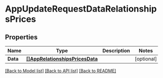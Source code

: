 # AppUpdateRequestDataRelationshipsPrices

## Properties

Name | Type | Description | Notes
------------ | ------------- | ------------- | -------------
**Data** | [**[]AppRelationshipsPricesData**](App_relationships_prices_data.md) |  | [optional] 

[[Back to Model list]](../README.md#documentation-for-models) [[Back to API list]](../README.md#documentation-for-api-endpoints) [[Back to README]](../README.md)


